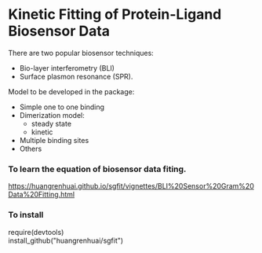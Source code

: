 # Kinetic Fitting of Protein-Ligand Biosensor Data

There are two popular biosensor techniques:  
* Bio-layer interferometry (BLI) 
* Surface plasmon resonance (SPR).  

Model to be developed in the package:  
* Simple one to one binding
* Dimerization model:  
  + steady state 
  + kinetic 
* Multiple binding sites 
* Others


### To learn the equation of biosensor data fiting. 

https://huangrenhuai.github.io/sgfit/vignettes/BLI%20Sensor%20Gram%20Data%20Fitting.html

### To install
  require(devtools)  
  install_github("huangrenhuai/sgfit")

